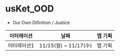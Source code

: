 # usKet_OOD
- Our Own Difinition / Justice

<!-- <br></br> -->

|이터레이션|날짜|앱 기획|
|:---:|:---:|:---:|
|이터레이션1|11/15(월) ~ 11/17(수)|앱 기획|



